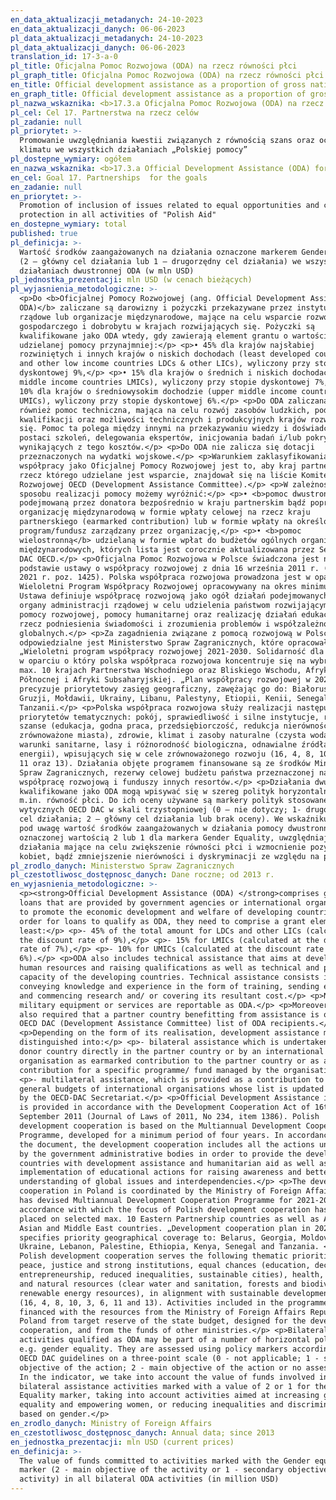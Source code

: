```yaml
---
en_data_aktualizacji_metadanych: 24-10-2023
en_data_aktualizacji_danych: 06-06-2023
pl_data_aktualizacji_metadanych: 24-10-2023
pl_data_aktualizacji_danych: 06-06-2023
translation_id: 17-3-a-0
pl_title: Oficjalna Pomoc Rozwojowa (ODA) na rzecz równości płci
pl_graph_title: Oficjalna Pomoc Rozwojowa (ODA) na rzecz równości płci
en_title: Official development assistance as a proportion of gross national income
en_graph_title: Official development assistance as a proportion of gross national income
pl_nazwa_wskaznika: <b>17.3.a Oficjalna Pomoc Rozwojowa (ODA) na rzecz równości płci</b>
pl_cel: Cel 17. Partnerstwa na rzecz celów
pl_zadanie: null
pl_priorytet: >-
  Promowanie uwzględniania kwestii związanych z równością szans oraz ochroną
  klimatu we wszystkich działaniach „Polskiej pomocy”
pl_dostepne_wymiary: ogółem
en_nazwa_wskaznika: <b>17.3.a Official Development Assistance (ODA) for gender equality</b>
en_cel: Goal 17. Partnerships  for the goals
en_zadanie: null
en_priorytet: >-
  Promotion of inclusion of issues related to equal opportunities and climate
  protection in all activities of "Polish Aid"
en_dostepne_wymiary: total
published: true
pl_definicja: >-
  Wartość środków zaangażowanych na działania oznaczone markerem Gender equality
  (2 – główny cel działania lub 1 – drugorzędny cel działania) we wszystkich
  działaniach dwustronnej ODA (w mln USD)
pl_jednostka_prezentacji: mln USD (w cenach bieżących)
pl_wyjasnienia_metodologiczne: >-
  <p>Do <b>Oficjalnej Pomocy Rozwojowej (ang. Official Development Assistance
  ODA)</b> zaliczane są darowizny i pożyczki przekazywane przez instytucje
  rządowe lub organizacje międzynarodowe, mające na celu wsparcie rozwoju
  gospodarczego i dobrobytu w krajach rozwijających się. Pożyczki są
  kwalifikowane jako ODA wtedy, gdy zawierają element grantu o wartości
  udzielanej pomocy przynajmniej:</p> <p>• 45% dla krajów najsłabiej
  rozwiniętych i innych krajów o niskich dochodach (least developed countries
  and other low income countries LDCs & other LICs), wyliczony przy stopie
  dyskontowej 9%,</p> <p>• 15% dla krajów o średnich i niskich dochodach (lower
  middle income countries LMICs), wyliczony przy stopie dyskontowej 7%,</p> <p>•
  10% dla krajów o średniowysokim dochodzie (upper middle income countries
  UMICs), wyliczony przy stopie dyskontowej 6%.</p> <p>Do ODA zaliczana jest
  również pomoc techniczna, mająca na celu rozwój zasobów ludzkich, podniesienie
  kwalifikacji oraz możliwości technicznych i produkcyjnych krajów rozwijających
  się. Pomoc ta polega między innymi na przekazywaniu wiedzy i doświadczeń w
  postaci szkoleń, delegowania ekspertów, inicjowania badań i/lub pokrywania
  wynikających z tego kosztów.</p> <p>Do ODA nie zalicza się dotacji
  przeznaczonych na wydatki wojskowe.</p> <p>Warunkiem zaklasyfikowania
  współpracy jako Oficjalnej Pomocy Rozwojowej jest to, aby kraj partnerski, na
  rzecz którego udzielane jest wsparcie, znajdował się na liście Komitetu Pomocy
  Rozwojowej OECD (Development Assistance Committee).</p> <p>W zależności od
  sposobu realizacji pomocy możemy wyróżnić:</p> <p>• <b>pomoc dwustronną</b>
  podejmowaną przez donatora bezpośrednio w kraju partnerskim bądź poprzez
  organizację międzynarodową w formie wpłaty celowej na rzecz kraju
  partnerskiego (earmarked contribution) lub w formie wpłaty na określony
  program/fundusz zarządzany przez organizację,</p> <p>• <b>pomoc
  wielostronną</b> udzielaną w formie wpłat do budżetów ogólnych organizacji
  międzynarodowych, których lista jest corocznie aktualizowana przez Sekretariat
  DAC OECD.</p> <p>Oficjalna Pomoc Rozwojowa w Polsce świadczona jest na
  podstawie ustawy o współpracy rozwojowej z dnia 16 września 2011 r. (Dz. U. z
  2021 r. poz. 1425). Polska współpraca rozwojowa prowadzona jest w oparciu o
  Wieloletni Program Współpracy Rozwojowej opracowywany na okres minimum 4 lat.
  Ustawa definiuje współpracę rozwojową jako ogół działań podejmowanych przez
  organy administracji rządowej w celu udzielenia państwom rozwijającym się
  pomocy rozwojowej, pomocy humanitarnej oraz realizację działań edukacyjnych na
  rzecz podniesienia świadomości i zrozumienia problemów i współzależności
  globalnych.</p> <p>Za zagadnienia związane z pomocą rozwojową w Polsce
  odpowiedzialne jest Ministerstwo Spraw Zagranicznych, które opracowało
  „Wieloletni program współpracy rozwojowej 2021-2030. Solidarność dla Rozwoju”,
  w oparciu o który polska współpraca rozwojowa koncentruje się na wybranych
  max. 10 krajach Partnerstwa Wschodniego oraz Bliskiego Wschodu, Afryki
  Północnej i Afryki Subsaharyjskiej. „Plan współpracy rozwojowej w 2023 roku”
  precyzuje priorytetowy zasięg geograficzny, zawężając go do: Białorusi,
  Gruzji, Mołdawii, Ukrainy, Libanu, Palestyny, Etiopii, Kenii, Senegalu i
  Tanzanii.</p> <p>Polska współpraca rozwojowa służy realizacji następujących
  priorytetów tematycznych: pokój, sprawiedliwość i silne instytucje, równe
  szanse (edukacja, godna praca, przedsiębiorczość, redukcja nierówności,
  zrównoważone miasta), zdrowie, klimat i zasoby naturalne (czysta woda i
  warunki sanitarne, lasy i różnorodność biologiczna, odnawialne źródła
  energii), wpisujących się w cele zrównoważonego rozwoju (16, 4, 8, 10, 3, 6,
  11 oraz 13). Działania objęte programem finansowane są ze środków Ministerstwa
  Spraw Zagranicznych, rezerwy celowej budżetu państwa przeznaczonej na
  współpracę rozwojową i funduszy innych resortów.</p> <p>Działania dwustronne
  kwalifikowane jako ODA mogą wpisywać się w szereg polityk horyzontalnych,
  m.in. równość płci. Do ich oceny używane są markery polityk stosowane wg
  wytycznych OECD DAC w skali trzystopniowej (0 – nie dotyczy; 1- drugorzędny
  cel działania; 2 – główny cel działania lub brak oceny). We wskaźniku bierzemy
  pod uwagę wartość środków zaangażowanych w działania pomocy dwustronnej
  oznaczonej wartością 2 lub 1 dla markera Gender Equality, uwzględniającego
  działania mające na celu zwiększenie równości płci i wzmocnienie pozycji
  kobiet, bądź zmniejszenie nierówności i dyskryminacji ze względu na płeć.</p>
pl_zrodlo_danych: Ministerstwo Spraw Zagranicznych
pl_czestotliwosc_dostępnosc_danych: Dane roczne; od 2013 r.
en_wyjasnienia_metodologiczne: >-
  <p><strong>Official Development Assistance (ODA) </strong>comprises grants and
  loans that are provided by government agencies or international organizations
  to promote the economic development and welfare of developing countries. In
  order for loans to qualify as ODA, they need to comprise a grant element of at
  least:</p> <p>- 45% of the total amount for LDCs and other LICs (calculated at
  the discount rate of 9%),</p> <p>- 15% for LMICs (calculated at the discount
  rate of 7%),</p> <p>- 10% for UMICs (calculated at the discount rate of
  6%).</p> <p>ODA also includes technical assistance that aims at developing
  human resources and raising qualifications as well as technical and productive
  capacity of the developing countries. Technical assistance consists in, i. a.,
  conveying knowledge and experience in the form of training, sending experts
  and commencing research and/ or covering its resultant cost.</p> <p>No
  military equipment or services are reportable as ODA.</p> <p>Moreover, it is
  also required that a partner country benefitting from assistance is on the
  OECD DAC (Development Assistance Committee) list of ODA recipients.</p>
  <p>Depending on the form of its realisation, development assistance might be
  distinguished into:</p> <p>- bilateral assistance which is undertaken by the
  donor country directly in the partner country or by an international
  organisation as earmarked contribution to the partner country or as a
  contribution for a specific programme/ fund managed by the organisation,</p>
  <p>- multilateral assistance, which is provided as a contribution to the
  general budgets of international organisations whose list is updated annually
  by the OECD-DAC Secretariat.</p> <p>Official Development Assistance in Poland
  is provided in accordance with the Development Cooperation Act of 16th
  September 2011 (Journal of Laws of 2011, No 234, item 1386). Polish
  development cooperation is based on the Multiannual Development Cooperation
  Programme, developed for a minimum period of four years. In accordance with
  the document, the development cooperation includes all the actions undertaken
  by the government administrative bodies in order to provide the developing
  countries with development assistance and humanitarian aid as well as the
  implementation of educational actions for raising awareness and better
  understanding of global issues and interdependencies.</p> <p>The development
  cooperation in Poland is coordinated by the Ministry of Foreign Affairs that
  has devised Multiannual Development Cooperation Programme for 2021-2030 in
  accordance with which the focus of Polish development cooperation has been
  placed on selected max. 10 Eastern Partnership countries as well as African,
  Asian and Middle East countries. „Development cooperation plan in 2021”
  specifies priority geographical coverage to: Belarus, Georgia, Moldova,
  Ukraine, Lebanon, Palestine, Ethiopia, Kenya, Senegal and Tanzania. </p><p>
  Polish development cooperation serves the following thematic priorities:
  peace, justice and strong institutions, equal chances (education, decent work,
  entrepreneurship, reduced inequalities, sustainable cities), health, climate
  and natural resources (clear water and sanitation, forests and biodiversity,
  renewable energy resources), in alignment with sustainable development goals
  (16, 4, 8, 10, 3, 6, 11 and 13). Activities included in the programme are
  financed with the resources from the Ministry of Foreign Affairs Republic of
  Poland from target reserve of the state budget, designed for the development
  cooperation, and from the funds of other ministries.</p> <p>Bilateral
  activities qualified as ODA may be part of a number of horizontal policies,
  e.g. gender equality. They are assessed using policy markers according to the
  OECD DAC guidelines on a three-point scale (0 - not applicable; 1 - secondary
  objective of the action; 2 - main objective of the action or no assessment).
  In the indicator, we take into account the value of funds involved in
  bilateral assistance activities marked with a value of 2 or 1 for the Gender
  Equality marker, taking into account activities aimed at increasing gender
  equality and empowering women, or reducing inequalities and discrimination
  based on gender.</p>
en_zrodlo_danych: Ministry of Foreign Affairs
en_czestotliwosc_dostępnosc_danych: Annual data; since 2013
en_jednostka_prezentacji: mln USD (current prices)
en_definicja: >-
  The value of funds committed to activities marked with the Gender equality
  marker (2 - main objective of the activity or 1 - secondary objective of the
  activity) in all bilateral ODA activities (in million USD)
---
```

